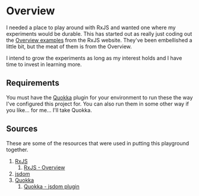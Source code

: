 # Overview
I needed a place to play around with RxJS and wanted one where my experiments would be durable. This has started out as really just coding out the [Overview examples](https://rxjs-dev.firebaseapp.com/guide/overview) from the RxJS website. They've been embellished a little bit, but the meat of them is from the Overview. 

I intend to grow the experiments as long as my interest holds and I have time to invest in learning more.

## Requirements

You must have the [Quokka](https://quokkajs.com/) plugin for your environment to run these the way I've configured this project for. You can also
run them in some other way if you like... for me... I'll take Quokka.

## Sources
These are some of the resources that were used in putting this playground together.

1. [RxJS](https://rxjs-dev.firebaseapp.com/)
    1. [RxJS - Overview](https://rxjs-dev.firebaseapp.com/guide/overview)
1. [jsdom](https://github.com/jsdom/jsdom)
1. [Quokka](https://quokkajs.com/)
    1. [Quokka - jsdom plugin](https://github.com/wallabyjs/jsdom-quokka-plugin)

